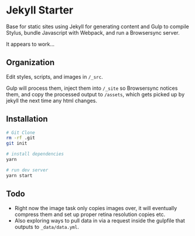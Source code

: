 # Jekyll Starter

Base for static sites using Jekyll for generating content and Gulp to compile Stylus, bundle Javascript with Webpack, and run a Browsersync server.

It appears to work…

## Organization
Edit styles, scripts, and images in `/_src`.

Gulp will process them, inject them into `/_site` so Browsersync notices them, and copy the processed output to `/assets`, which gets picked up by jekyll the next time any html changes.

## Installation

```bash
# Git Clone
rm -rf .git
git init

# install dependencies
yarn

# run dev server
yarn start
```

## Todo

* Right now the image task only copies images over, it will eventually compress them and set up proper retina resolution copies etc.
* Also exploring ways to pull data in via a request inside the gulpfile that outputs to `_data/data.yml`.